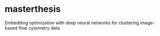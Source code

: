 # masterthesis
Embedding optimization with deep neural networks for clustering image-based flow cytometry data
